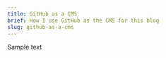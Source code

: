 ```yaml
---
title: GitHub as a CMS
brief: How I use GitHub as the CMS for this blog
slug: github-as-a-cms
---
```


Sample text
